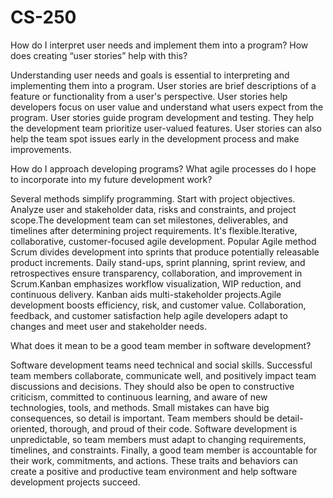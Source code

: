 # CS-250
How do I interpret user needs and implement them into a program? How does creating “user stories” help with this?

Understanding user needs and goals is essential to interpreting and implementing them into a program. User stories are brief descriptions of a feature or functionality from a user's perspective. User stories help developers focus on user value and understand what users expect from the program. User stories guide program development and testing. They help the development team prioritize user-valued features. User stories can also help the team spot issues early in the development process and make improvements.

How do I approach developing programs? What agile processes do I hope to incorporate into my future development work?

Several methods simplify programming. Start with project objectives. Analyze user and stakeholder data, risks and constraints, and project scope.The development team can set milestones, deliverables, and timelines after determining project requirements. It's flexible.Iterative, collaborative, customer-focused agile development. Popular Agile method Scrum divides development into sprints that produce potentially releasable product increments. Daily stand-ups, sprint planning, sprint review, and retrospectives ensure transparency, collaboration, and improvement in Scrum.Kanban emphasizes workflow visualization, WIP reduction, and continuous delivery. Kanban aids multi-stakeholder projects.Agile development boosts efficiency, risk, and customer value. Collaboration, feedback, and customer satisfaction help agile developers adapt to changes and meet user and stakeholder needs.

What does it mean to be a good team member in software development?

Software development teams need technical and social skills. Successful team members collaborate, communicate well, and positively impact team discussions and decisions. They should also be open to constructive criticism, committed to continuous learning, and aware of new technologies, tools, and methods. Small mistakes can have big consequences, so detail is important. Team members should be detail-oriented, thorough, and proud of their code. Software development is unpredictable, so team members must adapt to changing requirements, timelines, and constraints. Finally, a good team member is accountable for their work, commitments, and actions. These traits and behaviors can create a positive and productive team environment and help software development projects succeed.

